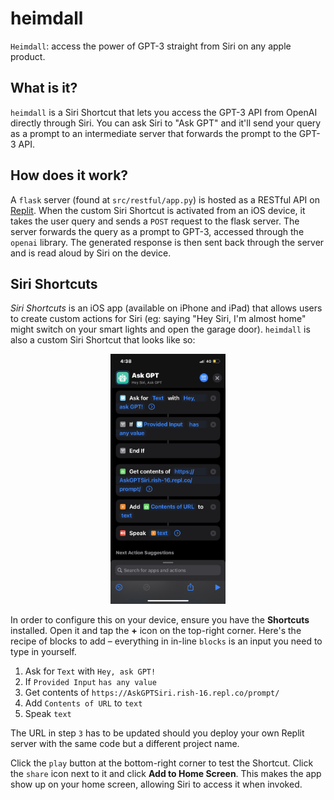 # heimdall
`Heimdall`: access the power of GPT-3 straight from Siri on any apple product.

## What is it?
`heimdall` is a Siri Shortcut that lets you access the GPT-3 API from OpenAI directly through Siri. You can ask Siri to "Ask GPT" and it'll send your query as a prompt to an intermediate server that forwards the prompt to the GPT-3 API.

## How does it work?
A `flask` server (found at `src/restful/app.py`) is hosted as a RESTful API on [Replit](http://replit.com). When the custom Siri Shortcut is activated from an iOS device, it takes the user query and sends a `POST` request to the flask server. The server forwards the query as a prompt to GPT-3, accessed through the `openai` library. The generated response is then sent back through the server and is read aloud by Siri on the device.

## Siri Shortcuts
_Siri Shortcuts_ is an iOS app (available on iPhone and iPad) that allows users to create custom actions for Siri (eg: saying "Hey Siri, I'm almost home" might switch on your smart lights and open the garage door). `heimdall` is also a custom Siri Shortcut that looks like so:

<p align="center">
    <img src="ios.jpeg" height="400px">
</p>

In order to configure this on your device, ensure you have the **Shortcuts** installed. Open it and tap the **+** icon on the top-right corner. Here's the recipe of blocks to add – everything in in-line `blocks` is an input you need to type in yourself.

1. Ask for `Text` with `Hey, ask GPT!`
2. If `Provided Input` `has any value`
3. Get contents of `https://AskGPTSiri.rish-16.repl.co/prompt/`
4. Add `Contents of URL` to `text`
5. Speak `text`

The URL in step `3` has to be updated should you deploy your own Replit server with the same code but a different project name.

Click the `play` button at the bottom-right corner to test the Shortcut. Click the `share` icon next to it and click **Add to Home Screen**. This makes the app show up on your home screen, allowing Siri to access it when invoked.